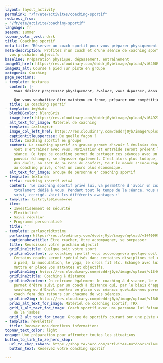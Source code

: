 ```yaml
---
layout: layout_activity
permalink: "/fr/ete/activites/coaching-sportif"
redirect_from:
- "/fr/ete/activite/coaching-sportif"
language: fr
season: summer
topnav_color_text: dark
title: Coaching sportif
meta-title: 'Réserver un coach sportif pour vous préparer physiquement '
meta-description: Profitez d'un coach et d'une séance de coaching sportif afin d'atteindre
  vos prochains objetcifs
baseline: Préparation physique, dépassement, entraînement
image01_href: https://res.cloudinary.com/deddrj0yb/image/upload/v1640098456/website/winter/victor-freitas-hOuJYX2K5DA-unsplash_gg95nq.jpg
image01_alt: Course à pied sur piste en groupe
categorie: Coaching
page_sections:
- template: textarea
  content: |-
    Vous désirez progresser physiquement, évoluer, vous dépasser, dans un groupe ou seul avec un ou une coach ? Une séance de coaching offre la possibilité d'avoir un coach avec un regard précis sur toutes vos postures, un accompagnement personnalisé dans vos exercices et un suivi sur-mesure.

    Que vous souhaitiez être maintenu en forme, préparer une compétition, avoir une meilleure condition physique, vous muscler, préparer un défi, le coaching sera la meilleure solution.
  title: Le coaching sportif
- template: imgWide
  blockBGcolor: blancGris
  image_href: https://res.cloudinary.com/deddrj0yb/image/upload/v1649236206/website/assets/Recadr%C3%A9es/coaching.png
  alt_text_for_image: Matériel de coaching
- template: 2colimgtxt
  image_col_left_href: https://res.cloudinary.com/deddrj0yb/image/upload/v1640098456/website/winter/gabin-vallet-CBnSTRvnfCE-unsplash_vmvr8z.jpg
  captiontitleuppercase: De quelle façon ?
  title: Coaching sportif en groupe
  content: Le coaching sportif en groupe permet d'avoir l'émulsion des personnes qui
    vont s'entraîner avec vous. Motivation et entraide seront présent lors de chaque
    séance. Ce type de coaching permet de partager ces séances avec un groupe et de
    pouvoir échanger, se dépasser également. C'est alors plus ludique, on peut créer
    des duels, on sort de sa zone de confort, tout le monde s'encourage. Par rapport
    au coaching privé, c'est un cours plus économique.
  alt_text_for_image: Groupe de personne en coaching sportif
- template: textarea
  title: Coaching sportif Privé
  content: 'Le coaching sportif privé lui, va permettre d''avoir un coach qui sera
    totalement dédié à vous. Pendant tout le temps de la séance, vous allez donc être
    suivi, corrigé. Voici les différents avantages :'
- template: liststyle01numbered
  item:
  - Investissement et sécurité
  - Flexibilité
  - Suivi régulier
  - Programme personnalisé
  title: ''
- template: parlaxgridtxtimg
  parlaximg: https://res.cloudinary.com/deddrj0yb/image/upload/v1640098456/website/winter/matthew-lejune-uU5Jz-b-0yI-unsplash_am2fyt.jpg
  captionabovetitle: Etre coacher, être accompagner, se surpasser
  title: Réussissez votre prochain objectif
  gridline1title: Quelque soit votre sport
  gridline1content: Le coaching sportif vous accompagnera quelque soit vos objectifs.
    Certains coachs seront spécialisés dans certaines disciplines tel que la course
    à pied, la musculation, le yoga, le cross fit etc. Echangé avec lui afin de pouvoir
    mettre en place vos attentes et objectifs.
  gridline1img: https://res.cloudinary.com/deddrj0yb/image/upload/v1640098456/website/winter/annie-spratt-oQfSHQ2Uaic-unsplash_rn27lg.jpg
  gridline2title: Coaching à distance
  gridline2content: On retrouve également le coaching à distance, le e-coaching. Cela
    permet d'être suivi par un coach à distance qui, par le biais d'application de
    coaching ou d'Excel, mettra en place vos séances quotidiennes personnalisés. Le
    coach fera des retours sur chacune de vos séances.
  gridline2img: https://res.cloudinary.com/deddrj0yb/image/upload/v1640098456/website/winter/steven-lelham-atSaEOeE8Nk-unsplash_jalgcv.jpg
  prlax_alt_text_for_image: Matériel de coaching sportif, TRX
  grid_1_alt_text_for_image: Coach sportif avec une personne lui faisant des étirements
    de la jambes
  grid_2_alt_text_for_image: Groupe de sportifs courant sur une piste d'athlétisme
- template: newsletter
  title: Recevez nos dernières informations
topnav_text_color: light
engage: Une préparation pour affronter toutes les situations
button_to_link_to_ze_hero_shop:
  url_to_shop_zehero: https://shop.ze-hero.com/activites-Outdoor?calessonstype=all&catypegenderlistsummer=all&calessonsactivitytype=Coaching&start-date=
  button_text: Réservez votre coaching sportif

---
```


